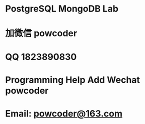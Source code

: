 # PostgreSQL MongoDB Lab 
# 加微信 powcoder

# QQ 1823890830

# Programming Help Add Wechat powcoder

# Email: powcoder@163.com

